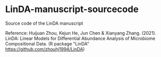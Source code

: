 # LinDA-manuscript-sourcecode
Source code of the LinDA manuscript 

Reference: Huijuan Zhou, Kejun He, Jun Chen & Xianyang Zhang. (2021). LinDA: Linear Models for Differential Abundance Analysis of Microbiome Compositional Data.
(R package "LinDA" https://github.com/zhouhj1994/LinDA)
